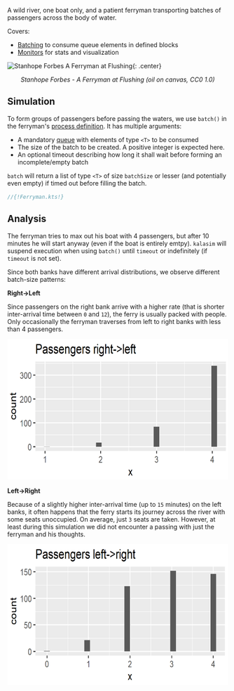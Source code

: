 <!--# Ferryman-->

A wild river, one boat only, and a patient ferryman transporting batches of passengers across the body of water.

Covers:

* [Batching](../collections.md#batching) to consume queue elements in defined blocks
* [Monitors](../monitors.md) for stats and visualization

![Stanhope Forbes A Ferryman at Flushing](https://upload.wikimedia.org/wikipedia/commons/5/50/Stanhope_Forbes_A_Ferryman_at_Flushing.jpg){: .center}

<p align="center">
<i>Stanhope Forbes - A Ferryman at Flushing (oil on canvas, CC0 1.0)</i>
</p>

## Simulation

To form groups of passengers before passing the waters, we use `batch()` in the ferryman's [process definition](../component.md#process-definition). It has multiple arguments:

* A mandatory [queue](../collections.md#queue) with elements of type `<T>` to be consumed
* The size of the batch to be created. A positive integer is expected here.
* An optional timeout describing how long it shall wait before forming an incomplete/empty batch

`batch` will return a list of type `<T>` of size `batchSize` or lesser (and potentially even empty) if timed out before filling the batch.

```kotlin
//{!Ferryman.kts!}
```

## Analysis

The ferryman tries to max out his boat with 4 passengers, but after 10 minutes he will start anyway (even if the boat is entirely emtpy). `kalasim` will suspend execution when using `batch()` until `timeout` or indefinitely (if `timeout` is not set).

Since both banks have different arrival distributions, we observe different batch-size patterns:


**Right→Left**

Since passengers on the right bank arrive with a higher rate (that is shorter inter-arrival time between `0` and `12`), the ferry is usually packed with people. Only occasionally the ferryman traverses from left to right banks with less than 4 passengers.

![](ferry_right_left.png)


**Left→Right**

Because of a slightly higher inter-arrival time (up to `15` minutes) on the left banks, it often happens that the ferry starts its journey across the river with some seats unoccupied. On average, just `3` seats are taken. However, at least during this simulation we did not encounter a passing with just the ferryman and his thoughts.

![](ferry_left_right.png)

